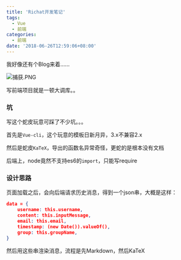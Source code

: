 ```yaml
---
title: 'Richat开发笔记'
tags:
  - Vue
  - 前端
categories:
  - 前端
date: '2018-06-26T12:59:06+08:00'
---
```


我好像还有个Blog来着……

![捕获.PNG](https://i.loli.net/2018/06/26/5b31c565d16b4.png)

<!--more-->

写前端项目就是一顿大调库。。

### 坑

写这个蛇皮玩意可踩了不少坑。。。

首先是`Vue-cli`，这个玩意的模板日新月异，3.x不兼容2.x

然后是蛇皮`KaTeX`，导出的函数名异常奇怪，更蛇的是根本没有文档

后端上，node竟然不支持es6的`import`，只能写require

### 设计思路

页面加载之后，会向后端请求历史消息，得到一个json串，大概是这样：

``` json
data = {
    username: this.username,
    content: this.inputMessage,
    email: this.email,
    timestamp: (new Date()).valueOf(),
    group: this.groupName,
}
```

然后用这些串渲染消息，流程是先Markdown，然后KaTeX

